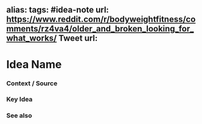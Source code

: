 alias: 
tags: #idea-note
url: https://www.reddit.com/r/bodyweightfitness/comments/rz4va4/older_and_broken_looking_for_what_works/
Tweet url: 
---
# Idea Name

### Context / Source


### Key Idea


### See also
